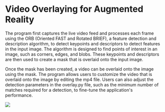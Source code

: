 #  Video Overlaying for Augmented Reality
The program first captures the live video feed and processes each frame using the ORB (Oriented FAST and Rotated BRIEF), a feature detection and description algorithm, to detect keypoints and descriptors to detect features in the input image. The algorithm is designed to find points of interest in an image, such as corners, edges, and blobs. These keypoints and descriptors are then used to create a mask that is overlaid onto the input image.

Once the mask has been created, a video can be overlaid onto the image using the mask. The program allows users to customize the video that is overlaid onto the image by editing the mp4 file. Users can also adjust the detection parameters in the overlay.py file, such as the minimum number of matches required for a detection, to fine-tune the application's performance.

![]([https://Video-Overlaying-for-Augmented-Reality/demo.gif](https://github.com/Harith7i/Video-Overlaying-for-Augmented-Reality/blob/main/demo.gif))

